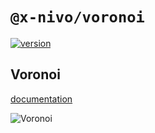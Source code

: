 # `@x-nivo/voronoi`

[![version](https://img.shields.io/npm/v/@x-nivo/voronoi.svg?style=flat-square)](https://www.npmjs.com/package/@x-nivo/voronoi)

## Voronoi

[documentation](http://nivo.rocks/voronoi)

![Voronoi](./doc/voronoi.png)
